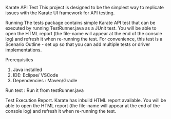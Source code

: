 Karate API Test
This project is designed to be the simplest way to replicate issues with the Karate UI framework for API testing.

Running
The tests package contains simple Karate API test that can be executed by running TestRunner.java as a JUnit test. You will be able to open the HTML report (the file-name will appear at the end of the console log) and refresh it when re-running the test. For convenience, this test is a Scenario Outline - set up so that you can add multiple tests or driver implementations.

Prerequisites
1. Java installed
2. IDE: Eclipse/ VSCode
3. Dependencies : Maven/Gradle

Run test : Run it from testRunner.java

Test Execution Report.
Karate has inbuild HTML report available.
You will be able to open the HTML report (the file-name will appear at the end of the console log) and refresh it when re-running the test.


